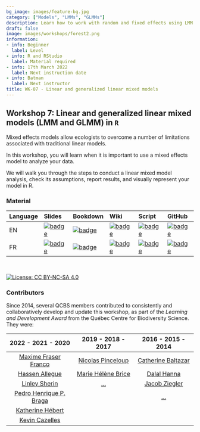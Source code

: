 ```yaml
---
bg_image: images/feature-bg.jpg
category: ["Models", "LMMs", "GLMMs"]
description: Learn how to work with random and fixed effects using LMM and GLMM!
draft: false
image: images/workshops/forest2.png
information:
- info: Beginner
  label: Level
- info: R and RStudio
  label: Material required
- info: 17th March 2022
  label: Next instruction date
- info: Batman
  label: Next instructor
title: WK-07 - Linear and generalized linear mixed models
---
```


## Workshop 7: Linear and generalized linear mixed models (LMM and GLMM) in `R`

Mixed effects models allow ecologists to overcome a number of limitations associated with traditional linear models. 

In this workshop, you will learn when it is important to use a mixed effects model to analyze your data. 

We will walk you through the steps to conduct a linear mixed model analysis, check its assumptions, report results, and visually represent your model in R.

### Material

Language | Slides | Bookdown | Wiki | Script | GitHub 
:--------|:-------|:-----|:-----|:------ |:-------
EN | [![badge](https://img.shields.io/static/v1?style=flat&label=Slides&message=07&color=red&logo=html5)](https://qcbsrworkshops.github.io/workshop07/pres-en/workshop07-pres-en.html) | [![badge](https://img.shields.io/static/v1?style=flat&label=book&message=07&logo=github)](https://qcbsrworkshops.github.io/workshop07/book-en/index.html) | [![badge](https://img.shields.io/static/v1?style=flat&label=wiki&message=07&logo=wikipedia)](https://wiki.qcbs.ca/r_workshop6) | [![badge](https://img.shields.io/static/v1?style=flat&label=script&message=07&color=2a50b8&logo=r)](https://qcbsrworkshops.github.io/workshop07/book-en/workshop07-script-en.R) | [![badge](https://img.shields.io/static/v1?style=flat&label=repo&message=dev&color=6f42c1&logo=github)](https://github.com/QCBSRworkshops/workshop07) 
FR | [![badge](https://img.shields.io/static/v1?style=flat&label=Diapos&message=07&color=red&logo=html5)](https://qcbsrworkshops.github.io/workshop07/pres-fr/workshop07-pres-fr.html) | [![badge](https://img.shields.io/static/v1?style=flat&label=livre&message=07&logo=github)](https://qcbsrworkshops.github.io/workshop07/book-fr/index.html) | [![badge](https://img.shields.io/static/v1?style=flat&label=wiki&message=07&logo=wikipedia)](https://wiki.qcbs.ca/r_atelier6) | [![badge](https://img.shields.io/static/v1?style=flat&label=script&message=07&color=2a50b8&logo=r)](https://qcbsrworkshops.github.io/workshop07/book-fr/workshop07-script-fr.R) | [![badge](https://img.shields.io/static/v1?style=flat&label=repo&message=dev&color=6f42c1&logo=github)](https://github.com/QCBSRworkshops/workshop07) 

<br> 

[![License: CC BY-NC-SA 4.0](https://img.shields.io/badge/License-CC%20BY--NC--SA%204.0-lightgrey.svg)](https://creativecommons.org/licenses/by-nc-sa/4.0/)

### Contributors

Since 2014, several QCBS members contributed to consistently and collaboratively develop and update this workshop, as part of the *Learning and Development Award* from the Québec Centre for Biodiversity Science. They were:

|      2022 - 2021 - 2020     |      2019 - 2018 - 2017     |      2016 - 2015 - 2014      |
|:---------------------------:|:---------------------------:|:----------------------------:|
| [Maxime Fraser Franco]()    |     [Nicolas Pinceloup]()   | [Catherine Baltazar]() |
|  [Hassen Allegue]()         |      [Marie Hélène Brice]()  |        [Dalal Hanna]()       |
|     [Linley Sherin]()       | [...]()                     |       [Jacob Ziegler]()       |
| [Pedro Henrique P. Braga]() |                             |      [...]()      |
|   [Katherine Hébert]()      |                             |                              |
|   [Kevin Cazelles]()        |                             |                              |
